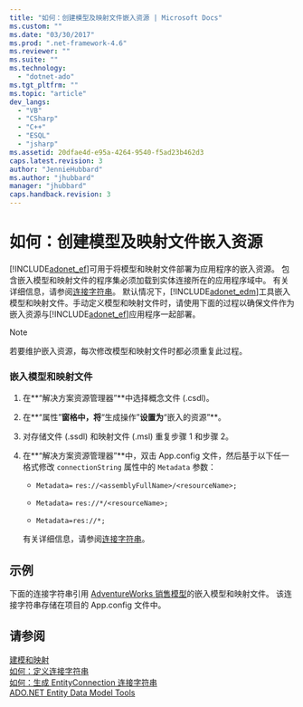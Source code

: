 ```yaml
---
title: "如何：创建模型及映射文件嵌入资源 | Microsoft Docs"
ms.custom: ""
ms.date: "03/30/2017"
ms.prod: ".net-framework-4.6"
ms.reviewer: ""
ms.suite: ""
ms.technology: 
  - "dotnet-ado"
ms.tgt_pltfrm: ""
ms.topic: "article"
dev_langs: 
  - "VB"
  - "CSharp"
  - "C++"
  - "ESQL"
  - "jsharp"
ms.assetid: 20dfae4d-e95a-4264-9540-f5ad23b462d3
caps.latest.revision: 3
author: "JennieHubbard"
ms.author: "jhubbard"
manager: "jhubbard"
caps.handback.revision: 3
---
```

# 如何：创建模型及映射文件嵌入资源
[!INCLUDE[adonet_ef](../../../../../includes/adonet-ef-md.md)]可用于将模型和映射文件部署为应用程序的嵌入资源。  包含嵌入模型和映射文件的程序集必须加载到实体连接所在的应用程序域中。  有关详细信息，请参阅[连接字符串](../../../../../docs/framework/data/adonet/ef/connection-strings.md)。  默认情况下，[!INCLUDE[adonet_edm](../../../../../includes/adonet-edm-md.md)]工具嵌入模型和映射文件。手动定义模型和映射文件时，请使用下面的过程以确保文件作为嵌入资源与[!INCLUDE[adonet_ef](../../../../../includes/adonet-ef-md.md)]应用程序一起部署。  
  
> [!NOTE]
>  若要维护嵌入资源，每次修改模型和映射文件时都必须重复此过程。  
  
### 嵌入模型和映射文件  
  
1.  在**“解决方案资源管理器”**中选择概念文件 \(.csdl\)。  
  
2.  在**“属性”**窗格中，将**“生成操作”**设置为**“嵌入的资源”**。  
  
3.  对存储文件 \(.ssdl\) 和映射文件 \(.msl\) 重复步骤 1 和步骤 2。  
  
4.  在**“解决方案资源管理器”**中，双击 App.config 文件，然后基于以下任一格式修改 `connectionString` 属性中的 `Metadata` 参数：  
  
    -   `Metadata=` `res://<assemblyFullName>/<resourceName>;`  
  
    -   `Metadata=` `res://*/<resourceName>;`  
  
    -   `Metadata=res://*;`  
  
     有关详细信息，请参阅[连接字符串](../../../../../docs/framework/data/adonet/ef/connection-strings.md)。  
  
## 示例  
 下面的连接字符串引用 [AdventureWorks 销售模型](http://msdn.microsoft.com/zh-cn/f16cd988-673f-4376-b034-129ca93c7832)的嵌入模型和映射文件。  该连接字符串存储在项目的 App.config 文件中。  
  
  
  
## 请参阅  
 [建模和映射](../../../../../docs/framework/data/adonet/ef/modeling-and-mapping.md)   
 [如何：定义连接字符串](../../../../../docs/framework/data/adonet/ef/how-to-define-the-connection-string.md)   
 [如何：生成 EntityConnection 连接字符串](../../../../../docs/framework/data/adonet/ef/how-to-build-an-entityconnection-connection-string.md)   
 [ADO.NET Entity Data Model  Tools](http://msdn.microsoft.com/zh-cn/91076853-0881-421b-837a-f582f36be527)